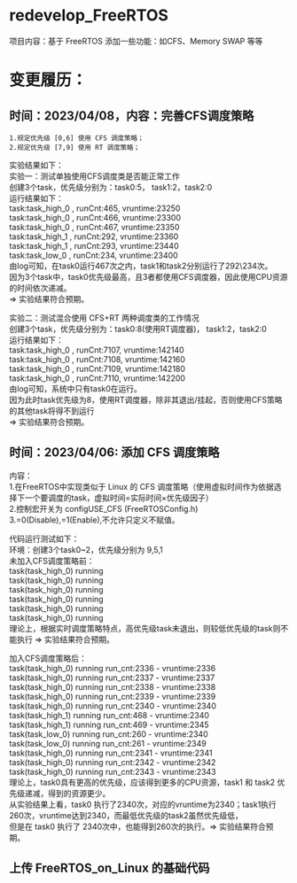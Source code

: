 # redevelop_FreeRTOS
项目内容：基于 FreeRTOS 添加一些功能：如CFS、Memory SWAP 等等  
# 变更履历：
## 时间：2023/04/08，内容：完善CFS调度策略
    1.规定优先级 [0,6] 使用 CFS 调度策略；  
    2.规定优先级 [7,9] 使用 RT 调度策略；  
实验结果如下：  
实验一：测试单独使用CFS调度类是否能正常工作  
  创建3个task，优先级分别为：task0:5， task1:2，task2:0  
  运行结果如下：  
task:task_high_0 , runCnt:465, vruntime:23250   
task:task_high_0 , runCnt:466, vruntime:23300   
task:task_high_0 , runCnt:467, vruntime:23350   
task:task_high_1 , runCnt:292, vruntime:23360   
task:task_high_1 , runCnt:293, vruntime:23440   
task:task_low_0 , runCnt:234, vruntime:23400  
由log可知，在task0运行467次之内，task1和task2分别运行了292\234次。  
因为3个task中，task0优先级最高，且3者都使用CFS调度器，因此使用CPU资源的时间依次递减。  
=>  实验结果符合预期。    
  
实验二：测试混合使用 CFS+RT 两种调度类的工作情况  
  创建3个task，优先级分别为：task0:8(使用RT调度器)， task1:2，task2:0  
  运行结果如下：  
task:task_high_0 , runCnt:7107, vruntime:142140   
task:task_high_0 , runCnt:7108, vruntime:142160   
task:task_high_0 , runCnt:7109, vruntime:142180   
task:task_high_0 , runCnt:7110, vruntime:142200  
由log可知，系统中只有task0在运行。  
因为此时task优先级为8，使用RT调度器，除非其退出/挂起，否则使用CFS策略的其他task将得不到运行  
=>  实验结果符合预期。   


## 时间：2023/04/06: 添加 CFS 调度策略
内容：    
      1.在FreeRTOS中实现类似于 Linux 的 CFS 调度策略（使用虚拟时间作为依据选择下一个要调度的task，虚拟时间=实际时间×优先级因子）  
      2.控制宏开关为 configUSE_CFS (FreeRTOSConfig.h)   
      3.=0(Disable),=1(Enable),不允许只定义不赋值。  

 代码运行测试如下：  
 环境：创建3个task0~2，优先级分别为 9,5,1  
 未加入CFS调度策略前：  
 task(task_high_0) running   
 task(task_high_0) running   
 task(task_high_0) running   
 task(task_high_0) running   
 task(task_high_0) running   
 task(task_high_0) running   
 理论上，根据实时调度策略特点，高优先级task未退出，则较低优先级的task则不能执行 => 实验结果符合预期。  
  
 加入CFS调度策略后：  
 task(task_high_0) running run_cnt:2336 - vruntime:2336   
 task(task_high_0) running run_cnt:2337 - vruntime:2337   
 task(task_high_0) running run_cnt:2338 - vruntime:2338   
 task(task_high_0) running run_cnt:2339 - vruntime:2339   
 task(task_high_0) running run_cnt:2340 - vruntime:2340   
 task(task_high_1) running run_cnt:468 - vruntime:2340   
 task(task_high_1) running run_cnt:469 - vruntime:2345   
 task(task_low_0) running run_cnt:260 - vruntime:2340   
 task(task_low_0) running run_cnt:261 - vruntime:2349   
 task(task_high_0) running run_cnt:2341 - vruntime:2341   
 task(task_high_0) running run_cnt:2342 - vruntime:2342   
 task(task_high_0) running run_cnt:2343 - vruntime:2343   
 理论上，task0具有更高的优先级，应该得到更多的CPU资源，task1 和 task2 优先级递减，得到的资源更少。   
 从实验结果上看，task0 执行了2340次，对应的vruntime为2340；task1执行260次，vruntime达到2340，而最低优先级的task2虽然优先级低，  
 但是在 task0 执行了 2340次中，也能得到260次的执行。=> 实验结果符合预期。  

## 上传 FreeRTOS_on_Linux 的基础代码     


